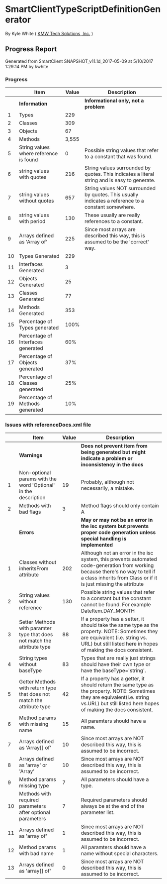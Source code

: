 # SmartClientTypeScriptDefinitionGenerator 

By Kyle White ( <a href="http://kmwTech.com/" target="_blank">KMW Tech Solutions, Inc.</a> )

## Progress Report
 
Generated from SmartClient SNAPSHOT_v11.1d_2017-05-09 at 5/10/2017 1:29:14 PM by kwhite

### Progress

|   |Item|Value|Description|
|---|--- |---  |---        |
||**Information**||**Informational only, not a problem**|
|1|Types|229||
|2|Classes|309||
|3|Objects|67||
|4|Methods|3,555||
|5|String values where reference is found|0|Possible string values that refer to a constant that was found.|
|6|string values with quotes|216|String values surrounded by quotes. This indicates a literal string and is easy to generate.|
|7|string values without quotes|657|String values NOT surrounded by quotes. This usually indicates a reference to a constant somewhere.|
|8|string values with period|130|These usually are really references to a constant.|
|9|Arrays defined as 'Array of'|225|Since most arrays are described this way, this is assumed to be the 'correct' way.|
|10|Types Generated|229||
|11|Interfaces Generated|3||
|12|Objects Generated|25||
|13|Classes Generated|77||
|14|Methods Generated|353||
|15|Percentage of Types generated|100%||
|16|Percentage of Interfaces generated|60%||
|17|Percentage of Objects generated|37%||
|18|Percentage of Classes generated|25%||
|19|Percentage of Methods generated|10%||


### Issues with referenceDocs.xml file


|   |Item|Value|Description|
|---|--- |---  |---        |
||**Warnings**||**Does not prevent item from being generated but might indicate a problem or inconsistency in the docs**|
|1|Non-optional params with the word 'Optional' in the description|19|Probably, although not necessarily, a mistake.|
|2|Methods with bad flags|3|Method flags should only contain A|
||**Errors**||**May or may not be an error in the isc system but prevents proper code generation unless special handling is implemented**|
|1|Classes without inheritsFrom attribute|202|Although not an error in the isc system, this prevents automated code-generation from working because there's no way to tell if a class inherits from Class or if it is just missing the attribute|
|2|String values without reference|130|Possible string values that refer to a constant but the constant cannot be found. For example DateItem.DAY_MONTH|
|3|Setter Methods with paramter type that does not match the attribute type|88|If a property has a setter, it should take the same type as the property. NOTE: Sometimes they are equivalent (i.e. string vs. URL) but still listed here in hopes of making the docs consistent.|
|4|String types without baseType|83|Types that are really just strings should have their own type or have the baseType='string'.|
|5|Getter Methods with return type that does not match the attribute type|42|If a property has a getter, it should return the same type as the property. NOTE: Sometimes they are equivalent(i.e. string vs.URL) but still listed here hopes of making the docs consistent.|
|6|Method params with missing name|15|All paramters should have a name.|
|7|Arrays defined as 'Array[] of'|10|Since most arrays are NOT described this way, this is assumed to be incorrect.|
|8|Arrays defined as 'array' or 'Array'|10|Since most arrays are NOT described this way, this is assumed to be incorrect.|
|9|Method params missing type|7|All parameters should have a type.|
|10|Methods with required parameters after optional parameters|7|Required parameters should always be at the end of the parameter list.|
|11|Arrays defined as 'array of'|1|Since most arrays are NOT described this way, this is assumed to be incorrect.|
|12|Method params with bad name|1|All paramters should have a name without special characters.|
|13|Arrays defined as 'array[] of'|0|Since most arrays are NOT described this way, this is assumed to be incorrect.|
